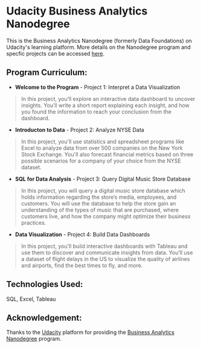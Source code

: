 # Udacity Business Analytics Nanodegree 

This is the Business Analytics Nanodegree (formerly Data Foundations) on Udacity's learning platform. More details on the Nanodegree program and specfic projects can be accessed [here](https://www.udacity.com/course/business-analytics-nanodegree--nd098).

## Program Curriculum:
+ **Welcome to the Program** - Project 1: Interpret a Data Visualization
 > In this project, you’ll explore an interactive data dashboard to uncover insights. You’ll write a short report explaining each insight, and how you found the information to reach your conclusion from the dashboard.
+ **Introducton to Data** - Project 2: Analyze NYSE Data
 > In this project, you'll use statistics and spreadsheet programs like Excel to analyze data from over 500 companies on the New York Stock Exchange. You'll also forecast financial metrics based on three possible scenarios for a company of your choice from the NYSE dataset.
+ **SQL for Data Analysis** - Project 3: Query Digital Music Store Database
> In this project, you will query a digital music store database which holds information regarding the store’s media, employees, and customers. You will use the database to help the store gain an understanding of the types of music that are purchased, where customers live, and how the company might optimize their business practices.
+ **Data Visualization** - Project 4: Build Data Dashboards
 > In this project, you’ll build interactive dashboards with Tableau and use them to discover and communicate insights from data. You’ll use a dataset of flight delays in the US to visualize the quality of airlines and airports, find the best times to fly, and more.
 
## Technologies Used:

SQL, Excel, Tableau

## Acknowledgement:

Thanks to the [Udacity](https://www.udacity.com/) platform for providing the [Business Analytics Nanodegree](https://www.udacity.com/course/business-analytics-nanodegree--nd098) program.
